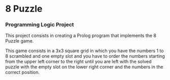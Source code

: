 # 8 Puzzle

### Programming Logic Project

This project consists in creating a Prolog program that implements the 8 Puzzle game.

This game consists in a 3x3 square grid in which you have the numbers 1 to 8 scrambled and one empty slot and you have to order the numbers starting from the upper left corner to the right until you are left with the solved puzzle with the empty slot on the lower right corner and the numbers in the correct position.
